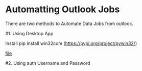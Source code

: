 # Automatting Outlook Jobs

There are two methods to Automate Data Jobs from outlook.

#1. Using Desktop App 

Install pip install win32com (https://pypi.org/project/pywin32/)

[file]()




#2. Using auth Username and Password 


